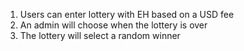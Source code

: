 1. Users can enter lottery with EH based on a USD fee
2. An admin will choose when the lottery is over
3. The lottery will select a random winner